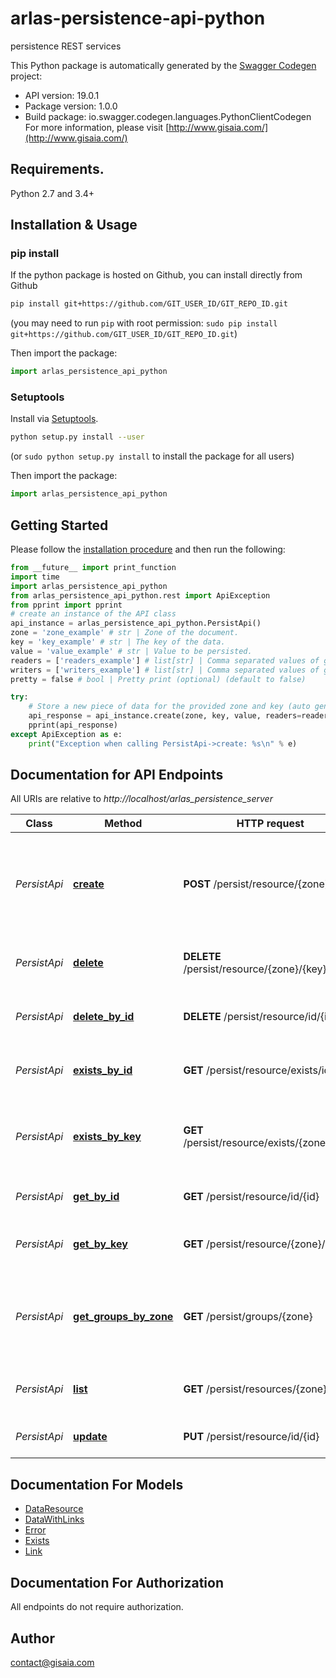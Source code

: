 # arlas-persistence-api-python
persistence REST services

This Python package is automatically generated by the [Swagger Codegen](https://github.com/swagger-api/swagger-codegen) project:

- API version: 19.0.1
- Package version: 1.0.0
- Build package: io.swagger.codegen.languages.PythonClientCodegen
For more information, please visit [http://www.gisaia.com/](http://www.gisaia.com/)

## Requirements.

Python 2.7 and 3.4+

## Installation & Usage
### pip install

If the python package is hosted on Github, you can install directly from Github

```sh
pip install git+https://github.com/GIT_USER_ID/GIT_REPO_ID.git
```
(you may need to run `pip` with root permission: `sudo pip install git+https://github.com/GIT_USER_ID/GIT_REPO_ID.git`)

Then import the package:
```python
import arlas_persistence_api_python 
```

### Setuptools

Install via [Setuptools](http://pypi.python.org/pypi/setuptools).

```sh
python setup.py install --user
```
(or `sudo python setup.py install` to install the package for all users)

Then import the package:
```python
import arlas_persistence_api_python
```

## Getting Started

Please follow the [installation procedure](#installation--usage) and then run the following:

```python
from __future__ import print_function
import time
import arlas_persistence_api_python
from arlas_persistence_api_python.rest import ApiException
from pprint import pprint
# create an instance of the API class
api_instance = arlas_persistence_api_python.PersistApi()
zone = 'zone_example' # str | Zone of the document.
key = 'key_example' # str | The key of the data.
value = 'value_example' # str | Value to be persisted.
readers = ['readers_example'] # list[str] | Comma separated values of groups authorized to read the data. (optional)
writers = ['writers_example'] # list[str] | Comma separated values of groups authorized to modify the data. (optional)
pretty = false # bool | Pretty print (optional) (default to false)

try:
    # Store a new piece of data for the provided zone and key (auto generate id).
    api_response = api_instance.create(zone, key, value, readers=readers, writers=writers, pretty=pretty)
    pprint(api_response)
except ApiException as e:
    print("Exception when calling PersistApi->create: %s\n" % e)

```

## Documentation for API Endpoints

All URIs are relative to *http://localhost/arlas_persistence_server*

Class | Method | HTTP request | Description
------------ | ------------- | ------------- | -------------
*PersistApi* | [**create**](docs/PersistApi.md#create) | **POST** /persist/resource/{zone}/{key} | Store a new piece of data for the provided zone and key (auto generate id).
*PersistApi* | [**delete**](docs/PersistApi.md#delete) | **DELETE** /persist/resource/{zone}/{key} | Delete an entry given its key and id.
*PersistApi* | [**delete_by_id**](docs/PersistApi.md#delete_by_id) | **DELETE** /persist/resource/id/{id} | Delete an entry given its key and id.
*PersistApi* | [**exists_by_id**](docs/PersistApi.md#exists_by_id) | **GET** /persist/resource/exists/id/{id} | Check the existence of an entry given its id.
*PersistApi* | [**exists_by_key**](docs/PersistApi.md#exists_by_key) | **GET** /persist/resource/exists/{zone}/{key} | Check the existence of an entry given its zone and key.
*PersistApi* | [**get_by_id**](docs/PersistApi.md#get_by_id) | **GET** /persist/resource/id/{id} | Fetch an entry given its id.
*PersistApi* | [**get_by_key**](docs/PersistApi.md#get_by_key) | **GET** /persist/resource/{zone}/{key} | Fetch an entry given its zone and key.
*PersistApi* | [**get_groups_by_zone**](docs/PersistApi.md#get_groups_by_zone) | **GET** /persist/groups/{zone} | Returns the users&#39; groups allowed to interact with the given zone.
*PersistApi* | [**list**](docs/PersistApi.md#list) | **GET** /persist/resources/{zone} | Fetch a list of data related to a zone.
*PersistApi* | [**update**](docs/PersistApi.md#update) | **PUT** /persist/resource/id/{id} | Update an existing value.


## Documentation For Models

 - [DataResource](docs/DataResource.md)
 - [DataWithLinks](docs/DataWithLinks.md)
 - [Error](docs/Error.md)
 - [Exists](docs/Exists.md)
 - [Link](docs/Link.md)


## Documentation For Authorization

 All endpoints do not require authorization.


## Author

contact@gisaia.com

